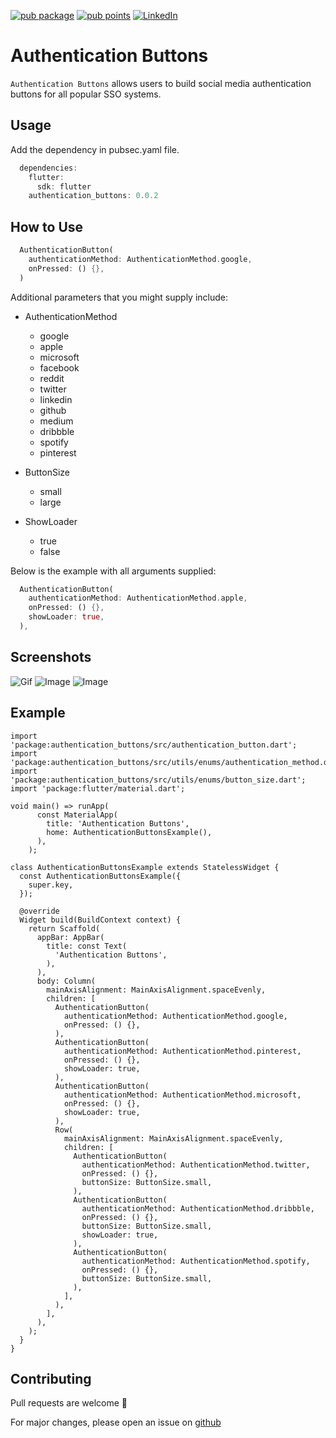 [![pub package](https://img.shields.io/pub/v/authentication_buttons.svg)](https://pub.dev/packages/authentication_buttons)
[![pub points](https://img.shields.io/pub/likes/authentication_buttons?logo=dart)](https://pub.dev/packages/authentication_buttons)
[![LinkedIn](https://img.shields.io/badge/LinkedIn-in-0e76a8)](https://www.linkedin.com/in/shivam-shashank-2b5766217)

# Authentication Buttons

`Authentication Buttons` allows users to build social media authentication buttons for all popular SSO systems.

## Usage

Add the dependency in pubsec.yaml file.

```dart
  dependencies:
    flutter:
      sdk: flutter
    authentication_buttons: 0.0.2
```

## How to Use

```dart
  AuthenticationButton(
    authenticationMethod: AuthenticationMethod.google,
    onPressed: () {},
  )
```

Additional parameters that you might supply include:

- AuthenticationMethod
  - google
  - apple
  - microsoft
  - facebook
  - reddit
  - twitter
  - linkedin
  - github
  - medium
  - dribbble
  - spotify
  - pinterest

    
- ButtonSize
  - small
  - large


- ShowLoader
  - true
  - false

Below is the example with all arguments supplied:

```dart
  AuthenticationButton(
    authenticationMethod: AuthenticationMethod.apple,
    onPressed: () {},
    showLoader: true,
  ),
```

## Screenshots
![Gif](./screenshots/demo.gif?raw=true)
![Image](./screenshots/screenshot_1.png?raw=true)
![Image](./screenshots/screenshot_2.png?raw=true)

## Example

```
import 'package:authentication_buttons/src/authentication_button.dart';
import 'package:authentication_buttons/src/utils/enums/authentication_method.dart';
import 'package:authentication_buttons/src/utils/enums/button_size.dart';
import 'package:flutter/material.dart';

void main() => runApp(
      const MaterialApp(
        title: 'Authentication Buttons',
        home: AuthenticationButtonsExample(),
      ),
    );

class AuthenticationButtonsExample extends StatelessWidget {
  const AuthenticationButtonsExample({
    super.key,
  });

  @override
  Widget build(BuildContext context) {
    return Scaffold(
      appBar: AppBar(
        title: const Text(
          'Authentication Buttons',
        ),
      ),
      body: Column(
        mainAxisAlignment: MainAxisAlignment.spaceEvenly,
        children: [
          AuthenticationButton(
            authenticationMethod: AuthenticationMethod.google,
            onPressed: () {},
          ),
          AuthenticationButton(
            authenticationMethod: AuthenticationMethod.pinterest,
            onPressed: () {},
            showLoader: true,
          ),
          AuthenticationButton(
            authenticationMethod: AuthenticationMethod.microsoft,
            onPressed: () {},
            showLoader: true,
          ),
          Row(
            mainAxisAlignment: MainAxisAlignment.spaceEvenly,
            children: [
              AuthenticationButton(
                authenticationMethod: AuthenticationMethod.twitter,
                onPressed: () {},
                buttonSize: ButtonSize.small,
              ),
              AuthenticationButton(
                authenticationMethod: AuthenticationMethod.dribbble,
                onPressed: () {},
                buttonSize: ButtonSize.small,
                showLoader: true,
              ),
              AuthenticationButton(
                authenticationMethod: AuthenticationMethod.spotify,
                onPressed: () {},
                buttonSize: ButtonSize.small,
              ),
            ],
          ),
        ],
      ),
    );
  }
}
```

## Contributing
Pull requests are welcome 🙏

For major changes, please open an issue on [github](https://github.com/shivamshashank/authentication_buttons/issues)
